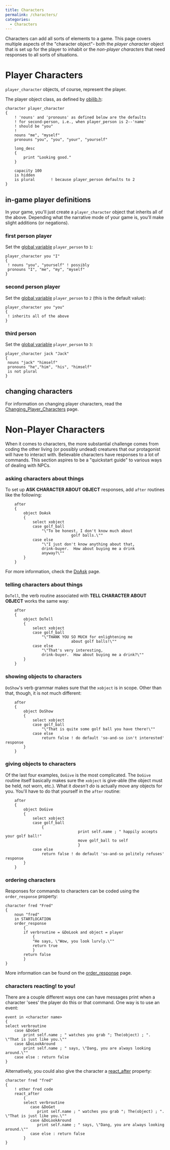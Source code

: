 ```yaml
---
title: Characters
permalink: /characters/
categories: 
  - Characters
---
```


Characters can add all sorts of elements to a game. This page covers
multiple aspects of the "character object"- both the *player character*
object that is set up for the player to inhabit or the *non-player
characters* that need responses to all sorts of situations.

# Player Characters

`player_character` objects, of course, represent the player.

The player object class, as defined by [objlib.h](Objlib):

    character player_character
    {
        ! 'nouns' and 'pronouns' as defined below are the defaults
        ! for second-person, i.e., when player_person is 2--'name'
        ! should be "you"
        !
        nouns "me", "myself"
        pronouns "you", "you", "your", "yourself"

        long_desc
        {
            print "Looking good."
        }

        capacity 100
        is hidden
        is plural       ! because player_person defaults to 2
    }

## in-game player definitions

In *your* game, you'll just create a `player_character` object that
inherits all of the above. Depending what the narrative mode of your
game is, you'll make slight additions (or negations).

### first person player

Set the [global variable](Variables#Global_Variables)
`player_person` to `1`:

    player_character you "I"
    {
     ! nouns "you", "yourself" ! possibly
     pronouns "I", "me", "my", "myself"
    }

### second person player

Set the [global variable](Variables#Global_Variables)
`player_person` to `2` (this is the default value):

    player_character you "you"
    {
     ! inherits all of the above
    }

### third person

Set the [global variable](Variables#Global_Variables)
`player_person` to `3`:

    player_character jack "Jack"
    {
     nouns "jack" "himself"
     pronouns "he","him", "his", "himself"
     is not plural
    }

## changing characters

For information on changing player characters, read the
[Changing_Player_Characters](Changing_Player_Characters)
page.

# Non-Player Characters

When it comes to characters, the more substantial challenge comes from
coding the other living (or possibly undead) creatures that our
protagonist will have to interact with. Believable characters have
responses to a lot of commands. This section aspires to be a "quickstart
guide" to various ways of dealing with NPCs.

### asking characters about things

To set up **ASK CHARACTER ABOUT OBJECT** responses, add `after` routines
like the following:

        after
        {
            object DoAsk
            {
                select xobject
                case golf_ball
                    "\"To be honest, I don't know much about
                                 golf balls.\""
                case else
                    "\"I just don't know anything about that,
                    drink-buyer.  How about buying me a drink
                    anyway?\""
            }
        }

For more information, check the [DoAsk](DoAsk) page.

### telling characters about things

`DoTell`, the verb routine associated with **TELL CHARACTER ABOUT
OBJECT** works the same way:

        after
        {
            object DoTell
            {
                select xobject
                case golf_ball
                    "\"THANK YOU SO MUCH for enlightening me
                                 about golf balls!\""
                case else
                    "\"That's very interesting,
                    drink-buyer.  How about buying me a drink?\""
            }
        }

### showing objects to characters

`DoShow`'s verb grammar makes sure that the `xobject` is in scope. Other
than that, though, it is not much different:

        after
        {
            object DoShow
            {
                select xobject
                case golf_ball
                    "\"That is quite some golf ball you have there!\""
                case else
                    return false ! do default 'so-and-so isn't interested' response
            }
        }

### giving objects to characters

Of the last four examples, `DoGive` is the most complicated. The
`DoGive` routine itself basically makes sure the `xobject` is give-able
(the object must be held, not worn, etc.). What it *doesn't do* is
actually move any objects for you. You'll have to do that yourself in
the `after` routine:

        after
        {
            object DoGive
            {
                select xobject
                case golf_ball
                    {
                                    print self.name ; " happily accepts your golf ball!"
                                    move golf_ball to self
                                    }
                case else
                    return false ! do default 'so-and-so politely refuses' response
            }
        }

### ordering characters

Responses for commands to characters can be coded using the
`order_response` property:

    character fred "Fred"
    {
        noun "fred"
        in STARTLOCATION
        order_response
            {
            if verbroutine = &DoLook and object = player
                {
                "He says, \"Wow, you look lurvly.\""
                return true
                }
            return false
            }
    }

More information can be found on the
[order_response](order_response) page.

### characters reacting! to you!

There are a couple different ways one can have messages print when a
character 'sees' the player do this or that command. One way is to use
an event:

    event in <character name>
    {
    select verbroutine
        case &DoGet
            print self.name ; " watches you grab "; The(object) ; ". \"That is just like you.\""
        case &DoLookAround
            print self.name ; " says, \"Dang, you are always looking around.\""
        case else : return false
    }

Alternatively, you could also give the character a
[react_after](react_after) property:

    character fred "fred"
    {
        ! other fred code
        react_after
            {
            select verbroutine
               case &DoGet
                  print self.name ; " watches you grab "; The(object) ; ". \"That is just like you.\""
               case &DoLookAround
                  print self.name ; " says, \"Dang, you are always looking around.\""
               case else : return false
            }
    }
